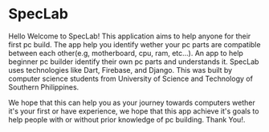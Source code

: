 <h1>SpecLab</h1>

<p>Hello Welcome to SpecLab! This application aims to help anyone for their first pc build. The app help you identify wether your pc parts are compatible between each other(e.g, motherboard, cpu, ram, etc...). An app to help beginner pc builder identify their own pc parts and understands it. SpecLab uses technologies like Dart, Firebase, and Django. This was built by computer science students from University of Science and Technology of Southern Philippines.</p>

<p>We hope that this can help you as your journey towards computers wether it's your first or have experience, we hope that this app achieve it's goals to help people with or without prior knowledge of pc building. Thank You!.</p>
